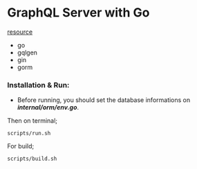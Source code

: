 # GraphQL Server with Go
[resource](https://dev.to/cmelgarejo/creating-an-opinionated-graphql-server-with-go-part-1-3g3l)

* go
* gqlgen
* gin
* gorm


### Installation & Run:
 
* Before running, you should set the database informations on  ***internal/orm/env.go***. 

Then on terminal;
```
scripts/run.sh
```
For build;
```
scripts/build.sh
```